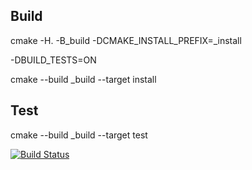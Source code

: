 ## Build
cmake -H. -B_build -DCMAKE_INSTALL_PREFIX=_install

-DBUILD_TESTS=ON


cmake --build _build --target install
## Test
cmake --build _build --target test

[![Build Status](https://travis-ci.org/nk-ymnik/suptertask.svg?branch=master)](https://travis-ci.org/nk-ymnik/suptertask)